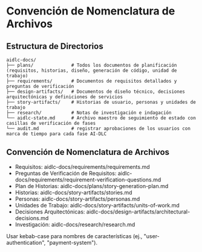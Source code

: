 # Convención de Nomenclatura de Archivos

## Estructura de Directorios

```text
aidlc-docs/
├── plans/              # Todos los documentos de planificación (requisitos, historias, diseño, generación de código, unidad de trabajo)
├── requirements/       # Documentos de requisitos detallados y preguntas de verificación
├── design-artifacts/   # Documentos de diseño técnico, decisiones arquitectónicas y definiciones de servicios
├── story-artifacts/    # Historias de usuario, personas y unidades de trabajo
├── research/           # Notas de investigación e indagación
└── aidlc-state.md      # Archivo maestro de seguimiento de estado con casillas de verificación de fases
└── audit.md            # registrar aprobaciones de los usuarios con marca de tiempo para cada fase AI-DLC
```

## Convención de Nomenclatura de Archivos

- Requisitos: aidlc-docs/requirements/requirements.md
- Preguntas de Verificación de Requisitos: aidlc-docs/requirements/requirement-verification-questions.md
- Plan de Historias: aidlc-docs/plans/story-generation-plan.md
- Historias: aidlc-docs/story-artifacts/stories.md
- Personas: aidlc-docs/story-artifacts/personas.md
- Unidades de Trabajo: aidlc-docs/story-artifacts/units-of-work.md
- Decisiones Arquitectónicas: aidlc-docs/design-artifacts/architectural-decisions.md
- Investigación: aidlc-docs/research/research.md

Usar kebab-case para nombres de características (ej., "user-authentication", "payment-system").